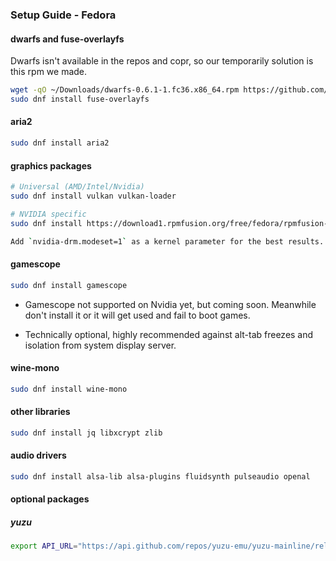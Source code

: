 <h3>Setup Guide - Fedora</h3>

#### dwarfs and fuse-overlayfs
Dwarfs isn't available in the repos and copr, so our temporarily solution is this rpm we made.
```sh
wget -qO ~/Downloads/dwarfs-0.6.1-1.fc36.x86_64.rpm https://github.com/jc141x/jc141-bash/releases/download/420/dwarfs-0.6.1-1.fc36.x86_64.rpm && sudo dnf install ~/Downloads/dwarfs-0.6.1-1.fc36.x86_64.rpm
sudo dnf install fuse-overlayfs
```

#### aria2
```sh
sudo dnf install aria2
```

#### graphics packages

```sh
# Universal (AMD/Intel/Nvidia)
sudo dnf install vulkan vulkan-loader

# NVIDIA specific
sudo dnf install https://download1.rpmfusion.org/free/fedora/rpmfusion-free-release-$(rpm -E %fedora).noarch.rpm https://download1.rpmfusion.org/nonfree/fedora/rpmfusion-nonfree-release-$(rpm -E %fedora).noarch.rpm && sudo dnf install xorg-x11-drv-nvidia akmod-nvidia

Add `nvidia-drm.modeset=1` as a kernel parameter for the best results.
```

#### gamescope
```sh
sudo dnf install gamescope
```
- Gamescope not supported on Nvidia yet, but coming soon. Meanwhile don't install it or it will get used and fail to boot games.

- Technically optional, highly recommended against alt-tab freezes and isolation from system display server.

#### wine-mono
```sh
sudo dnf install wine-mono
```

#### other libraries
```sh
sudo dnf install jq libxcrypt zlib
```

#### audio drivers
```sh
sudo dnf install alsa-lib alsa-plugins fluidsynth pulseaudio openal
```

#### optional packages

##### yuzu
```sh
export API_URL="https://api.github.com/repos/yuzu-emu/yuzu-mainline/releases/latest" && export DOWNLOAD_URL=$(curl -s $API_URL | grep -oP '"browser_download_url": "\K(.*AppImage)(?=")') && curl -Lo /tmp/yuzu --progress-meter $DOWNLOAD_URL && chmod +x /tmp/yuzu && sudo mv /tmp/yuzu /usr/local/bin/yuzu
```
